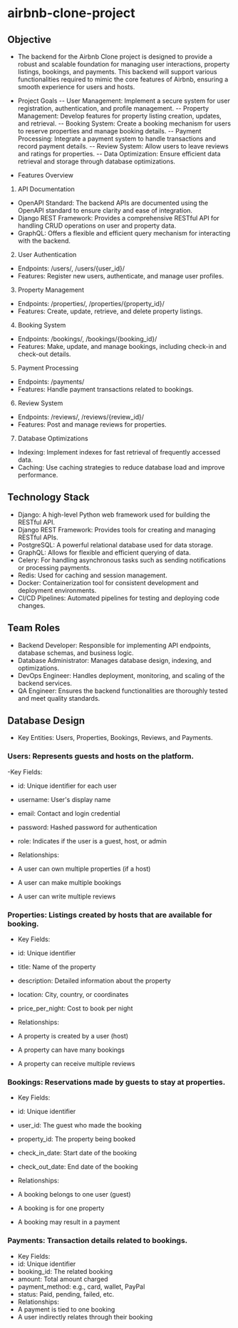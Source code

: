 # airbnb-clone-project

## Objective
- The backend for the Airbnb Clone project is designed to provide a robust and scalable foundation for managing user interactions, property listings, bookings, and payments. This backend will support various functionalities required to mimic the core features of Airbnb, ensuring a smooth experience for users and hosts.

- Project Goals
-- User Management: Implement a secure system for user registration, authentication, and profile management.
-- Property Management: Develop features for property listing creation, updates, and retrieval.
-- Booking System: Create a booking mechanism for users to reserve properties and manage booking details.
-- Payment Processing: Integrate a payment system to handle transactions and record payment details.
-- Review System: Allow users to leave reviews and ratings for properties.
-- Data Optimization: Ensure efficient data retrieval and storage through database optimizations.

- Features Overview
1. API Documentation
- OpenAPI Standard: The backend APIs are documented using the OpenAPI standard to ensure clarity and ease of integration.
- Django REST Framework: Provides a comprehensive RESTful API for handling CRUD operations on user and property data.
- GraphQL: Offers a flexible and efficient query mechanism for interacting with the backend.
  
2. User Authentication
- Endpoints: /users/, /users/{user_id}/
- Features: Register new users, authenticate, and manage user profiles.
  
3. Property Management
- Endpoints: /properties/, /properties/{property_id}/
- Features: Create, update, retrieve, and delete property listings.
  
4. Booking System
- Endpoints: /bookings/, /bookings/{booking_id}/
- Features: Make, update, and manage bookings, including check-in and check-out details.
  
5. Payment Processing
- Endpoints: /payments/
- Features: Handle payment transactions related to bookings.

6. Review System
- Endpoints: /reviews/, /reviews/{review_id}/
- Features: Post and manage reviews for properties.

7. Database Optimizations
- Indexing: Implement indexes for fast retrieval of frequently accessed data.
- Caching: Use caching strategies to reduce database load and improve performance.

## Technology Stack

- Django: A high-level Python web framework used for building the RESTful API.
- Django REST Framework: Provides tools for creating and managing RESTful APIs.
- PostgreSQL: A powerful relational database used for data storage.
- GraphQL: Allows for flexible and efficient querying of data.
- Celery: For handling asynchronous tasks such as sending notifications or processing payments.
- Redis: Used for caching and session management.
- Docker: Containerization tool for consistent development and deployment environments.
- CI/CD Pipelines: Automated pipelines for testing and deploying code changes.

## Team Roles
- Backend Developer: Responsible for implementing API endpoints, database schemas, and business logic.
- Database Administrator: Manages database design, indexing, and optimizations.
- DevOps Engineer: Handles deployment, monitoring, and scaling of the backend services.
- QA Engineer: Ensures the backend functionalities are thoroughly tested and meet quality standards.

## Database Design
- Key Entities: Users, Properties, Bookings, Reviews, and Payments.
### Users: Represents guests and hosts on the platform.
-Key Fields:
- id: Unique identifier for each user
- username: User's display name
- email: Contact and login credential
- password: Hashed password for authentication
- role: Indicates if the user is a guest, host, or admin

- Relationships:
- A user can own multiple properties (if a host)
- A user can make multiple bookings
- A user can write multiple reviews

### Properties: Listings created by hosts that are available for booking.
- Key Fields:
- id: Unique identifier
- title: Name of the property
- description: Detailed information about the property
- location: City, country, or coordinates
- price_per_night: Cost to book per night

- Relationships:
- A property is created by a user (host)
- A property can have many bookings
- A property can receive multiple reviews

### Bookings: Reservations made by guests to stay at properties.
- Key Fields:
- id: Unique identifier
- user_id: The guest who made the booking
- property_id: The property being booked
- check_in_date: Start date of the booking
- check_out_date: End date of the booking

- Relationships:
- A booking belongs to one user (guest)
- A booking is for one property
- A booking may result in a payment

### Payments: Transaction details related to bookings.
- Key Fields:
- id: Unique identifier
- booking_id: The related booking
- amount: Total amount charged
- payment_method: e.g., card, wallet, PayPal
- status: Paid, pending, failed, etc.
- Relationships:
- A payment is tied to one booking
- A user indirectly relates through their booking



  

